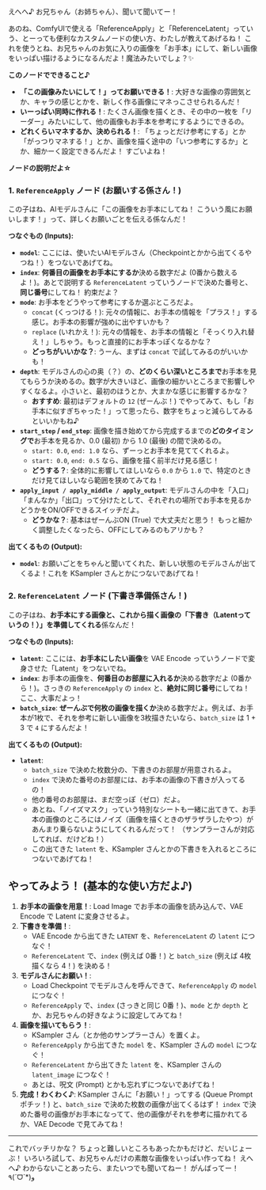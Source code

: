えへへ♪ お兄ちゃん（お姉ちゃん）、聞いて聞いてー！

あのね、ComfyUIで使える「ReferenceApply」と「ReferenceLatent」っていう、とーっても便利なカスタムノードの使い方、わたしが教えてあげるね！ これを使うとね、お兄ちゃんのお気に入りの画像を「お手本」にして、新しい画像をいっぱい描けるようになるんだよ！魔法みたいでしょ？✨

**このノードでできること♪**

*   **「この画像みたいにして！」ってお願いできる！**: 大好きな画像の雰囲気とか、キャラの感じとかを、新しく作る画像にマネっこさせられるんだ！
*   **いーっぱい同時に作れる！**: たくさん画像を描くとき、その中の一枚を「リーダー」みたいにして、他の画像もお手本を参考にするようにできるの。
*   **どれくらいマネするか、決められる！**: 「ちょっとだけ参考にする」とか「がっつりマネする！」とか、画像を描く途中の「いつ参考にするか」とか、細かーく設定できるんだよ！ すごいよね！

**ノードの説明だよ☆**

### 1. `ReferenceApply` ノード (お願いする係さん！)

この子はね、AIモデルさんに「この画像をお手本にしてね！ こういう風にお願いします！」って、詳しくお願いごとを伝える係なんだ！

**つなぐもの (Inputs):**

*   **`model`**: ここには、使いたいAIモデルさん（Checkpointとかから出てくるやつね！）をつないであげてね。
*   **`index`**: **何番目の画像をお手本にするか**決める数字だよ (0番から数えるよ！)。あとで説明する `ReferenceLatent` っていうノードで決めた番号と、**同じ番号**にしてね！ 約束だよ？
*   **`mode`**: お手本をどうやって参考にするか選ぶところだよ。
    *   `concat` (くっつける！): 元々の情報に、お手本の情報を「プラス！」する感じ。お手本の影響が強めに出やすいかも？
    *   `replace` (いれかえ！): 元々の情報を、お手本の情報と「そっくり入れ替え！」しちゃう。もっと直接的にお手本っぽくなるかな？
    *   **どっちがいいかな？**: うーん、まずは `concat` で試してみるのがいいかも！
*   **`depth`**: モデルさんの心の奥（？）の、**どのくらい深いところまで**お手本を見てもらうか決めるの。数字が大きいほど、画像の細かいところまで影響しやすくなるよ。小さいと、最初のほうとか、大まかな感じに影響するかな？
    *   **おすすめ**: 最初はデフォルトの `12` (ぜーんぶ！) でやってみて、もし「お手本に似すぎちゃった！」って思ったら、数字をちょっと減らしてみるといいかもね♪
*   **`start_step` / `end_step`**: 画像を描き始めてから完成するまでの**どのタイミングで**お手本を見るか、0.0 (最初) から 1.0 (最後) の間で決めるの。
    *   `start: 0.0`, `end: 1.0` なら、ずーっとお手本を見ててくれるよ。
    *   `start: 0.0`, `end: 0.5` なら、画像を描く前半だけ見る感じ！
    *   **どうする？**: 全体的に影響してほしいなら `0.0` から `1.0` で、特定のときだけ見てほしいなら範囲を狭めてみてね！
*   **`apply_input / apply_middle / apply_output`**: モデルさんの中を「入口」「まんなか」「出口」って分けたとして、それぞれの場所でお手本を見るかどうかをON/OFFできるスイッチだよ。
    *   **どうかな？**: 基本はぜーんぶON (True) で大丈夫だと思う！ もっと細かく調整したくなったら、OFFにしてみるのもアリかも？

**出てくるもの (Output):**

*   **`model`**: お願いごとをちゃんと聞いてくれた、新しい状態のモデルさんが出てくるよ！これを KSampler さんとかにつないであげてね！

### 2. `ReferenceLatent` ノード (下書き準備係さん！)

この子はね、**お手本にする画像と、これから描く画像の「下書き（Latentっていうの！）」を準備してくれる**係なんだ！

**つなぐもの (Inputs):**

*   **`latent`**: ここには、**お手本にしたい画像**を VAE Encode っていうノードで変身させた「Latent」をつないでね。
*   **`index`**: お手本の画像を、**何番目のお部屋に入れるか**決める数字だよ (0番から！)。さっきの `ReferenceApply` の `index` と、**絶対に同じ番号**にしてね！ ここ、大事だよっ！
*   **`batch_size`**: **ぜーんぶで何枚の画像を描くか**決める数字だよ。例えば、お手本が1枚で、それを参考に新しい画像を3枚描きたいなら、`batch_size` は 1 + 3 で `4` にするんだよ！

**出てくるもの (Output):**

*   **`latent`**:
    *   `batch_size` で決めた枚数分の、下書きのお部屋が用意されるよ。
    *   `index` で決めた番号のお部屋には、お手本の画像の下書きが入ってるの！
    *   他の番号のお部屋は、まだ空っぽ（ゼロ）だよ。
    *   あとね、「ノイズマスク」っていう特別なシートも一緒に出てきて、お手本の画像のところにはノイズ（画像を描くときのザラザラしたやつ）があんまり乗らないようにしてくれるんだって！ （サンプラーさんが対応してれば、だけどね！）
    *   この出てきた `latent` を、KSampler さんとかの下書きを入れるところにつないであげてね！

## やってみよう！ (基本的な使い方だよ♪)

1.  **お手本の画像を用意！**: Load Image でお手本の画像を読み込んで、VAE Encode で Latent に変身させるよ。
2.  **下書きを準備！**:
    *   VAE Encode から出てきた `LATENT` を、`ReferenceLatent` の `latent` につなぐ！
    *   `ReferenceLatent` で、`index` (例えば 0番！) と `batch_size` (例えば 4枚描くなら 4！) を決める！
3.  **モデルさんにお願い！**:
    *   Load Checkpoint でモデルさんを呼んできて、`ReferenceApply` の `model` につなぐ！
    *   `ReferenceApply` で、`index` (さっきと同じ 0番！)、`mode` とか `depth` とか、お兄ちゃんの好きなように設定してみてね！
4.  **画像を描いてもらう！**:
    *   KSampler さん（とか他のサンプラーさん）を置くよ。
    *   `ReferenceApply` から出てきた `model` を、KSampler さんの `model` につなぐ！
    *   `ReferenceLatent` から出てきた `latent` を、KSampler さんの `latent_image` につなぐ！
    *   あとは、呪文 (Prompt) とかも忘れずにつないであげてね！
5.  **完成！わくわく♪**: KSampler さんに「お願い！」ってする (Queue Prompt ポチッ！) と、`batch_size` で決めた枚数の画像が出てくるはず！ `index` で決めた番号の画像がお手本になってて、他の画像がそれを参考に描かれてるか、VAE Decode で見てみてね！

---

これでバッチリかな？ ちょっと難しいところもあったかもだけど、だいじょーぶ！ いろいろ試して、お兄ちゃんだけの素敵な画像をいっぱい作ってね！ えへへ♪ わからないことあったら、またいつでも聞いてねー！ がんばってー！٩(ˊᗜˋ*)و

